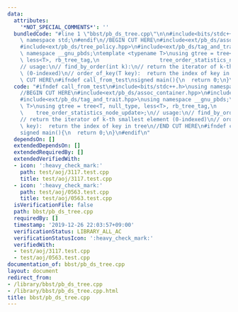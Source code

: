 ```yaml
---
data:
  attributes:
    '*NOT_SPECIAL_COMMENTS*': ''
  bundledCode: "#line 1 \"bbst/pb_ds_tree.cpp\"\n\n#include<bits/stdc++.h>\nusing\
    \ namespace std;\n#endif\n//BEGIN CUT HERE\n#include<ext/pb_ds/assoc_container.hpp>\n\
    #include<ext/pb_ds/tree_policy.hpp>\n#include<ext/pb_ds/tag_and_trait.hpp>\nusing\
    \ namespace __gnu_pbds;\ntemplate <typename T>\nusing gtree = tree<T, null_type,\
    \ less<T>, rb_tree_tag,\n                   tree_order_statistics_node_update>;\n\
    // usage:\n// find_by_order(int k):\n// return the iterator of k-th smallest element\
    \ (0-indexed)\n// order_of_key(T key):  return the index of key in tree\n//END\
    \ CUT HERE\n#ifndef call_from_test\nsigned main(){\n  return 0;\n}\n#endif\n"
  code: "#ifndef call_from_test\n#include<bits/stdc++.h>\nusing namespace std;\n#endif\n\
    //BEGIN CUT HERE\n#include<ext/pb_ds/assoc_container.hpp>\n#include<ext/pb_ds/tree_policy.hpp>\n\
    #include<ext/pb_ds/tag_and_trait.hpp>\nusing namespace __gnu_pbds;\ntemplate <typename\
    \ T>\nusing gtree = tree<T, null_type, less<T>, rb_tree_tag,\n               \
    \    tree_order_statistics_node_update>;\n// usage:\n// find_by_order(int k):\n\
    // return the iterator of k-th smallest element (0-indexed)\n// order_of_key(T\
    \ key):  return the index of key in tree\n//END CUT HERE\n#ifndef call_from_test\n\
    signed main(){\n  return 0;\n}\n#endif\n"
  dependsOn: []
  extendedDependsOn: []
  extendedRequiredBy: []
  extendedVerifiedWith:
  - icon: ':heavy_check_mark:'
    path: test/aoj/3117.test.cpp
    title: test/aoj/3117.test.cpp
  - icon: ':heavy_check_mark:'
    path: test/aoj/0563.test.cpp
    title: test/aoj/0563.test.cpp
  isVerificationFile: false
  path: bbst/pb_ds_tree.cpp
  requiredBy: []
  timestamp: '2019-12-26 22:03:57+09:00'
  verificationStatus: LIBRARY_ALL_AC
  verificationStatusIcon: ':heavy_check_mark:'
  verifiedWith:
  - test/aoj/3117.test.cpp
  - test/aoj/0563.test.cpp
documentation_of: bbst/pb_ds_tree.cpp
layout: document
redirect_from:
- /library/bbst/pb_ds_tree.cpp
- /library/bbst/pb_ds_tree.cpp.html
title: bbst/pb_ds_tree.cpp
---
```

